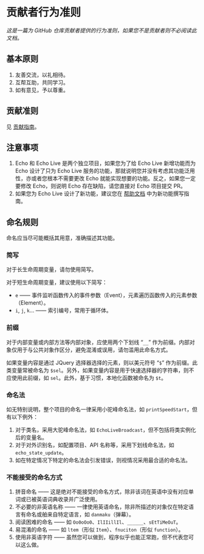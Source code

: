 # 贡献者行为准则
*这是一篇为 GitHub 仓库贡献者提供的行为准则，如果您不是贡献者则不必阅读此文档。*

## 基本原则
1. 友善交流，以礼相待。
2. 互帮互助，共同学习。
3. 如有意见，予以尊重。

## 贡献准则
见 [贡献指南](CONTRIBUTING.md)。

## 注意事项
1. Echo 和 Echo Live 是两个独立项目，如果您为了给 Echo Live 新增功能而为 Echo 设计了只为 Echo Live 服务的功能，那就说明您并没有考虑其功能泛用性，亦或者您根本不需要更改 Echo 就能实现想要的功能。反之，如果您一定要修改 Echo，则说明 Echo 存在缺陷，请您直接对 Echo 项目提交 PR。 
2. 如果您为 Echo Live 设计了新功能，建议您在 [帮助文档](https://github.com/sheep-realms/Echo-Live-Doc) 中为新功能撰写指南。

## 命名规则
命名应当尽可能概括其用意，准确描述其功能。

### 简写
对于长生命周期变量，请勿使用简写。

对于短生命周期变量，建议使用以下简写：

- `e` —— 事件监听函数传入的事件参数（Event），元素遍历函数传入的元素参数（Element）。
- `i`, `j`, `k`... —— 索引编号，常用于循环体。

### 前缀
对于内部变量或内部方法等内部对象，应使用两个下划线 “`__`” 作为前缀。内部对象仅用于与公共对象作区分，避免混淆或误用，请勿滥用此命名方式。

如果变量内容是通过 JQuery 选择器选择的元素，则以美元符号 “`$`” 作为前缀。此类变量常被命名为 `$sel`。另外，如果变量内容是用于快速选择器的字符串，则不应使用此前缀，如 `sel`。此外，基于习惯，本地化函数被命名为 `$t`。

### 命名法
如无特别说明，整个项目的命名一律采用小驼峰命名法，如 `printSpeedStart`，但有以下例外：

1. 对于类名，采用大驼峰命名法，如 `EchoLiveBroadcast`，但不包括将类实例化后的变量名。
2. 对于对外识别名，如配置项目、API 名称等，采用下划线命名法，如 `echo_state_update`。
3. 如在特定情况下特定的命名法会引发错误，则视情况采用最合适的命名法。

### 不能接受的命名方式
1. 拼音命名 —— 这是绝对不能接受的命名方式，除非该词在英语中没有对应单词或已被英语词典收录并广泛使用。
2. 不必要的非英语名称 —— 一律使用英语命名，除非所描述的对象仅在特定语言有命名或舶来自特定语言，如 `danmaku`（弹幕）。
3. 阅读困难的命名 —— 如 `Oo0oOo0`、`IlIIillIl`、`______`、`sEtTiMeOuT`。
4. 易混淆的命名 —— 如 `ltem`（形似 `Item`）、`fnuciton`（形似 `function`）。
5. 使用非英语字符 —— 虽然您可以做到，程序似乎也能正常跑，但不代表您可以这么做。